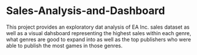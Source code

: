 # Sales-Analysis-and-Dashboard

This project provides an exploratory dat analysis of EA Inc. sales dataset as well as a visual dahsboard representing the highest sales within each genre, what genres are good to expand into as well as the top publishers who were able to publish the most games in those genres.


